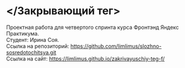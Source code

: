 # </Закрывающий тег> #  
Проектная работа для четвертого спринта курса Фронтэнд Яндекс Практикума.   
Студент: Ирина Соя.  
Ссылка на репозиторий: https://github.com/limlimus/slozhno-sosredotochitsya.git  
Ссылка на сайт: https://limlimus.github.io/zakrivayuschiy-teg-f/
